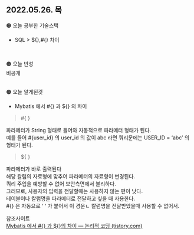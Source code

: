 
## 2022.05.26. 목

🟠 오늘 공부한 기술스택

- SQL > ${},#{} 차이
<br>

🟠 오늘 반성  
비공개
<br><br>

🟠 오늘 알게된것

- Mybatis 에서 #{} 과  ${} 의 차이

> #{ }
> 

파라메터가 String 형태로 들어와 자동적으로 파라메터 형태가 된다.  
예를 들어 #{user_id} 의 user_id 의 값이 abc 라면 쿼리문에는 USER_ID = ‘abc’ 의 형태가 된다.
<br>

> ${ }
> 

파라메터가 바로 출력된다   
해당 칼럼의 자료형에 맞추어 파라메터의 자료형이 변경된다.  
쿼리 주입을 예방할 수 없어 보안측면에서 불리하다.  
그러므로, 사용자의 입력을 전달할때는 사용하지 않는 편이 낫다.  
테이블이나 칼럼명을 파라메터로 전달하고 싶을 때 사용한다.  
#{} 은 자동으로  ‘  ‘ 가 붙어서 이 경운ㄴ 칼럼명을 전달받았을때 사용할 수 없어서.  

참조사이트  
[Mybatis 에서 #{} 과 ${}의 차이 — 논리적 코딩 (tistory.com)](https://logical-code.tistory.com/25)
